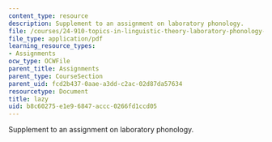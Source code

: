 ```yaml
---
content_type: resource
description: Supplement to an assignment on laboratory phonology.
file: /courses/24-910-topics-in-linguistic-theory-laboratory-phonology-spring-2007/b8c60275e1e96847accc0266fd1ccd05_lazy.pdf
file_type: application/pdf
learning_resource_types:
- Assignments
ocw_type: OCWFile
parent_title: Assignments
parent_type: CourseSection
parent_uid: fcd2b437-0aae-a3dd-c2ac-02d87da57634
resourcetype: Document
title: lazy
uid: b8c60275-e1e9-6847-accc-0266fd1ccd05
---
```

Supplement to an assignment on laboratory phonology.
